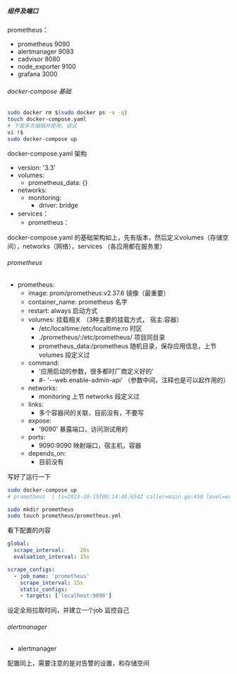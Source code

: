 ##### 组件及端口

prometheus：

- prometheus 9090
- alertmanager 9093
- cadvisor 8080
- node_exporter 9100
- grafana 3000

###### docker-compose 基础

```bash
sudo docker rm $(sudo docker ps -a -q)
touch docker-compose.yaml
# 下面多次编辑并使用，调试
vi !$
sudo docker-compose up
```



docker-compose.yaml 架构

- version: '3.3'
- volumes:
  - prometheus_data: {}
- networks:
  - monitoring:
    - driver: bridge
- services：
  - prometheus：



docker-compose.yaml 的基础架构如上，先有版本，然后定义volumes（存储空间），networks（网络），services （各应用都在服务里）



###### prometheus

- prometheus:
  - image: prom/prometheus:v2.37.6  镜像（最重要）
  - container_name: prometheus  名字
  - restart: always  启动方式
  - volumes:  挂载相关 （3种主要的挂载方式， 宿主:容器）
    - /etc/localtime:/etc/localtime:ro    时区
    - ./prometheus/:/etc/prometheus/  项目同目录
    - prometheus_data:/prometheus  随机目录，保存应用信息，上节 volumes 段定义过
  - command:
    - '应用启动的参数，很多都时厂商定义好的'
    - #- '--web.enable-admin-api'   （参数中间，注释也是可以起作用的）
  - networks:
    - monitoring  上节 networks 段定义过
  - links:
    - 多个容器间的关联，目前没有，不要写
  - expose:
    - '9090'   暴露端口，访问测试用的
  - ports:
    - 9090:9090  映射端口，宿主机，容器
  - depends_on:
    - 目前没有



写好了运行一下

```bash
sudo docker-compose up
# prometheus  | ts=2023-10-15T06:14:40.654Z caller=main.go:450 level=error msg="Error loading config (--config.file=/etc/prometheus/prometheus.yml)" file=/etc/prometheus/prometheus.yml err="open /etc/prometheus/prometheus.yml: no such file or directory"  没有配置文件

sudo mkdir prometheus
sudo touch prometheus/prometheus.yml
```



看下配置的内容

```yaml
global:
  scrape_interval:     20s
  evaluation_interval: 15s

scrape_configs:
  - job_name: 'prometheus'
    scrape_interval: 15s
    static_configs:
    - targets: ['localhost:9090']
```

设定全局拉取时间，并建立一个job 监控自己


###### alertmanager
- alertmanager

配置同上，需要注意的是对告警的设置，和存储空间
